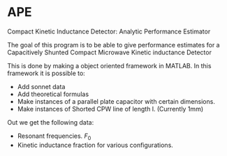 # APE
Compact Kinetic Inductance Detector: Analytic Performance Estimator

The goal of this program is to be able to give performance estimates for
a Capacitively Shunted Compact Microwave Kinetic inductance Detector

This is done by making a object oriented framework in MATLAB.
In this framework it is possible to:
- Add sonnet data
- Add theoretical formulas
- Make instances of a parallel plate capacitor with certain dimensions.
- Make instances of Shorted CPW line of length l. (Currently 1mm)

Out we get the following data:
- Resonant frequencies. $F_0$
- Kinetic inductance fraction for various configurations.
